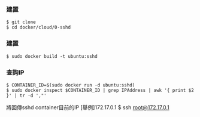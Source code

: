 ### 建置
    $ git clone 
    $ cd docker/cloud/0-sshd

### 建置
    $ sudo docker build -t ubuntu:sshd

### 查詢IP
    $ CONTAINER_ID=$(sudo docker run -d ubuntu:sshd)
    $ sudo docker inspect $CONTAINER_ID | grep IPAddress | awk '{ print $2 }' | tr -d ',"'

將回傳sshd container目前的IP
[舉例]172.17.0.1
    $ ssh root@172.17.0.1

